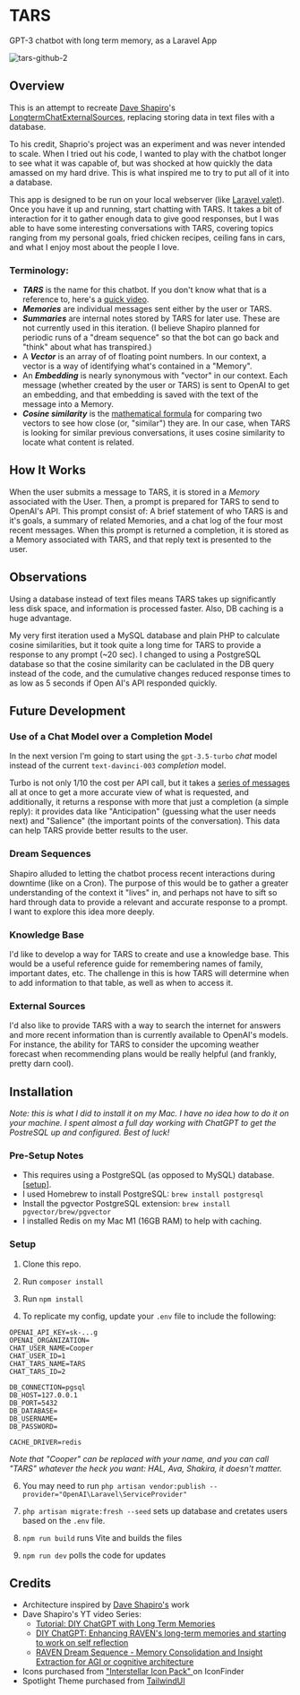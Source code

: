 # TARS

GPT-3 chatbot with long term memory, as a Laravel App

![tars-github-2](https://user-images.githubusercontent.com/2053940/224233487-3e2e4c17-670e-4cb8-9561-929d1fa7b76e.jpg)

## Overview

This is an attempt to recreate [Dave Shapiro](https://www.patreon.com/daveshap)'s [LongtermChatExternalSources](https://github.com/daveshap/LongtermChatExternalSources), replacing storing data in text files with a database.

To his credit, Shaprio's project was an experiment and was never intended to scale. When I tried out his code, I wanted to play with the chatbot longer to see what it was capable of, but was shocked at how quickly the data amassed on my hard drive.  This is what inspired me to try to put all of it into a database.

This app is designed to be run on your local webserver (like [Laravel valet](https://laravel.com/docs/10.x/valet)). Once you have it up and running, start chatting with TARS. It takes a bit of interaction for it to gather enough data to give good responses, but I was able to have some interesting conversations with TARS, covering topics ranging from my personal goals, fried chicken recipes, ceiling fans in cars, and what I enjoy most about the people I love.

### Terminology:
- ***TARS*** is the name for this chatbot.  If you don't know what that is a reference to, here's a [quick video](https://www.youtube.com/watch?v=p3PfKf0ndik).
- ***Memories*** are individual messages sent either by the user or TARS.
- ***Summaries*** are internal notes stored by TARS for later use. These are not currently used in this iteration. (I believe Shapiro planned for periodic runs of a "dream sequence" so that the bot can go back and "think" about what has transpired.)
- A ***Vector*** is an array of of floating point numbers.  In our context, a vector is a way of identifying what's contained in a "Memory".
- An ***Embedding*** is nearly synonymous with "vector" in our context. Each message (whether created by the user or TARS) is sent to OpenAI to get an embedding, and that embedding is saved with the text of the message into a Memory.
- ***Cosine similarity*** is the [mathematical formula](https://en.wikipedia.org/wiki/Cosine_similarity) for comparing two vectors to see how close (or, "similar") they are. In our case, when TARS is looking for similar previous conversations, it uses cosine similarity to locate what content is related.

## How It Works

When the user submits a message to TARS, it is stored in a *Memory* associated with the User. Then, a prompt is prepared for TARS to send to OpenAI's API. This prompt consist of: A brief statement of who TARS is and it's goals, a summary of related Memories, and a chat log of the four most recent messages. When this prompt is returned a completion, it is stored as a Memory associated with TARS, and that reply text is presented to the user.

## Observations

Using a database instead of text files means TARS takes up significantly less disk space, and information is processed faster. Also, DB caching is a huge advantage.

My very first iteration used a MySQL database and plain PHP to calculate cosine similarities, but it took quite a long time for TARS to provide a response to any prompt (~20 sec). I changed to using a PostgreSQL database so that the cosine similarity can be caclulated in the DB query instead of the code, and the cumulative changes reduced response times to as low as 5 seconds if Open AI's API responded quickly.

## Future Development

### Use of a Chat Model over a Completion Model
In the next version I'm going to start using the `gpt-3.5-turbo` *chat* model instead of the current `text-davinci-003` *completion* model.

Turbo is not only 1/10 the cost per API call, but it takes a [series of messages](https://platform.openai.com/docs/guides/chat/chat-vs-completions) all at once to get a more accurate view of what is requested, and additionally, it returns a response with more that just a completion (a simple reply): it provides data like "Anticipation" (guessing what the user needs next) and "Salience" (the important points of the conversation). This data can help TARS provide better results to the user.

### Dream Sequences
Shapiro alluded to letting the chatbot process recent interactions during downtime (like on a Cron). The purpose of this would be to gather a greater understanding of the context it "lives" in, and perhaps not have to sift so hard through data to provide a relevant and accurate response to a prompt. I want to explore this idea more deeply.

### Knowledge Base
I'd like to develop a way for TARS to create and use a knowledge base. This would be a useful reference guide for remembering names of family, important dates, etc. The challenge in this is how TARS will determine when to add information to that table, as well as when to access it.

### External Sources
I'd also like to provide TARS with a way to search the internet for answers and more recent information than is currently available to OpenAI's models. For instance, the ability for TARS to consider the upcoming weather forecast when recommending plans would be really helpful (and frankly, pretty darn cool).

## Installation

*Note: this is what I did to install it on my Mac. I have no idea how to do it on your machine. I spent almost a full day working with ChatGPT to get the PostreSQL up and configured. Best of luck!*

### Pre-Setup Notes
- This requires using a PostgreSQL (as opposed to MySQL) database. [[setup](https://www.codementor.io/@engineerapart/getting-started-with-postgresql-on-mac-osx-are8jcopb)].
- I used Homebrew to install PostgreSQL: `brew install postgresql`
- Install the pgvector PostgreSQL extension: `brew install pgvector/brew/pgvector`
- I installed Redis on my Mac M1 (16GB RAM) to help with caching.

### Setup
1. Clone this repo.

2. Run `composer install`

3. Run `npm install`

4. To replicate my config, update your `.env` file to include the following:
```
OPENAI_API_KEY=sk-...g
OPENAI_ORGANIZATION=
CHAT_USER_NAME=Cooper
CHAT_USER_ID=1
CHAT_TARS_NAME=TARS
CHAT_TARS_ID=2

DB_CONNECTION=pgsql
DB_HOST=127.0.0.1
DB_PORT=5432
DB_DATABASE=
DB_USERNAME=
DB_PASSWORD=

CACHE_DRIVER=redis
```
*Note that "Cooper" can be replaced with your name, and you can call "TARS" whatever the heck you want: HAL, Ava, Shakira, it doesn't matter.*

6. You may need to run `php artisan vendor:publish --provider="OpenAI\Laravel\ServiceProvider"`

6. `php artisan migrate:fresh --seed` sets up database and cretates users based on the `.env` file.

7. `npm run build` runs Vite and builds the files

8. `npm run dev` polls the code for updates

## Credits

- Architecture inspired by [Dave Shapiro's](https://www.patreon.com/daveshap) work
- Dave Shapiro's YT video Series:
  - [Tutorial: DIY ChatGPT with Long Term Memories](https://www.youtube.com/watch?v=c3aiCrk0F0U)
  - [DIY ChatGPT: Enhancing RAVEN's long-term memories and starting to work on self reflection](https://www.youtube.com/watch?v=QGLF3UbDf7g)
  - [RAVEN Dream Sequence - Memory Consolidation and Insight Extraction for AGI or cognitive architecture](https://www.youtube.com/watch?v=QGLF3UbDf7g)
- Icons purchased from ["Interstellar Icon Pack" ](https://www.iconfinder.com/iconsets/interstellar) on IconFinder
- Spotlight Theme purchased from [TailwindUI](https://tailwindui.com/templates/spotlight)

